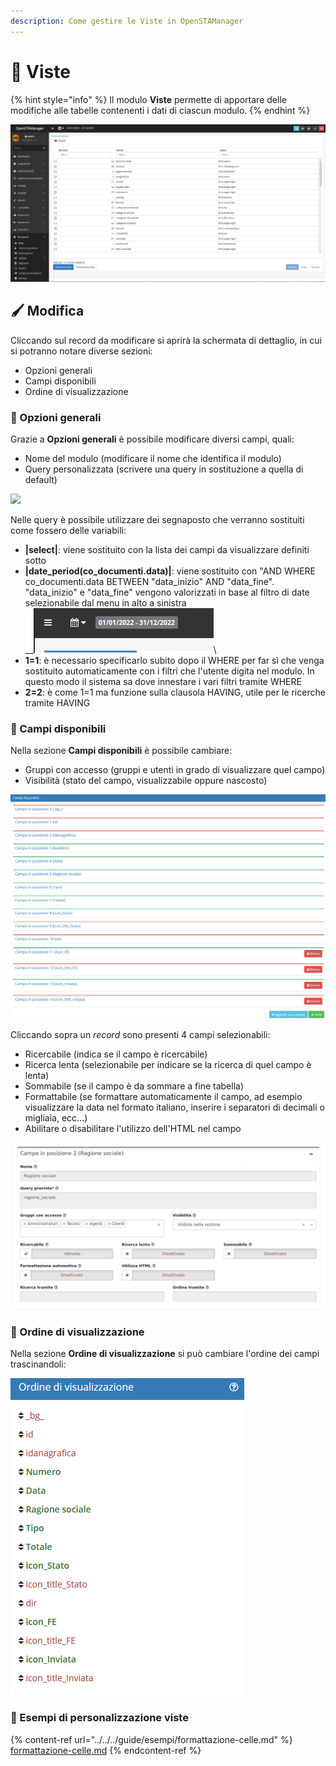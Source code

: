 ```yaml
---
description: Come gestire le Viste in OpenSTAManager
---
```


# 👀 Viste

{% hint style="info" %}
Il modulo **Viste** permette di apportare delle modifiche alle tabelle contenenti i dati di ciascun modulo.
{% endhint %}

![Screenshot interfaccia viste](../../../.gitbook/assets/ScreenViste.PNG)

## 🖌️ Modifica

Cliccando sul record da modificare si aprirà la schermata di dettaglio, in cui si potranno notare diverse sezioni:

* Opzioni generali
* Campi disponibili
* Ordine di visualizzazione

### 🔨 Opzioni generali

Grazie a **Opzioni generali** è possibile modificare diversi campi, quali:

* Nome del modulo (modificare il nome che identifica il modulo)
* Query personalizzata (scrivere una query in sostituzione a quella di default)

![](https://firebasestorage.googleapis.com/v0/b/gitbook-x-prod.appspot.com/o/spaces%2F-LZJeLg23eVDvrCv74U7-887967055%2Fuploads%2Fn4JzuHcBGX0nmIyZBTaC%2Ffile.png?alt=media)

Nelle query è possibile utilizzare dei segnaposto che verranno sostituiti come fossero delle variabili:

* **|select|**: viene sostituito con la lista dei campi da visualizzare definiti sotto
* **|date\_period(co\_documenti.data)|**: viene sostituito con "AND WHERE co\_documenti.data BETWEEN "data\_inizio" AND "data\_fine". "data\_inizio" e "data\_fine" vengono valorizzati in base al filtro di date selezionabile dal menu in alto a sinistra\
  \_\_![](<../../../.gitbook/assets/image (573).png>)\\
* **1=1**: è necessario specificarlo subito dopo il WHERE per far sì che venga sostituito automaticamente con i filtri che l'utente digita nel modulo. In questo modo il sistema sa dove innestare i vari filtri tramite WHERE
* **2=2**: è come 1=1 ma funzione sulla clausola HAVING, utile per le ricerche tramite HAVING

### 🔨 Campi disponibili

Nella sezione **Campi disponibili** è possibile cambiare:

* Gruppi con accesso (gruppi e utenti in grado di visualizzare quel campo)
* Visibilità (stato del campo, visualizzabile oppure nascosto)

![Screenshot campi disponibili viste](../../../.gitbook/assets/CampiDisponibili.PNG)

Cliccando sopra un _record_ sono presenti 4 campi selezionabili:

* Ricercabile (indica se il campo è ricercabile)
* Ricerca lenta (selezionabile per indicare se la ricerca di quel campo è lenta)
* Sommabile (se il campo è da sommare a fine tabella)
* Formattabile (se formattare automaticamente il campo, ad esempio visualizzare la data nel formato italiano, inserire i separatori di decimali o migliaia, ecc...)
* Abilitare o disabilitare l'utilizzo dell'HTML nel campo

![](<../../../.gitbook/assets/immagine (331) (1).png>)

### 🔨 Ordine di visualizzazione

Nella sezione **Ordine di visualizzazione** si può cambiare l'ordine dei campi trascinandoli:

![Screenshot ordine di visualizzazione](../../../.gitbook/assets/OrdineDiVisualizzazione.PNG)

### 🔽 Esempi di personalizzazione viste

{% content-ref url="../../../guide/esempi/formattazione-celle.md" %}
[formattazione-celle.md](../../../guide/esempi/formattazione-celle.md)
{% endcontent-ref %}
